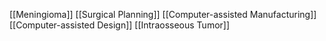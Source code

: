 [[Meningioma]]
[[Surgical Planning]]
[[Computer-assisted Manufacturing]]
[[Computer-assisted Design]]
[[Intraosseous Tumor]]

